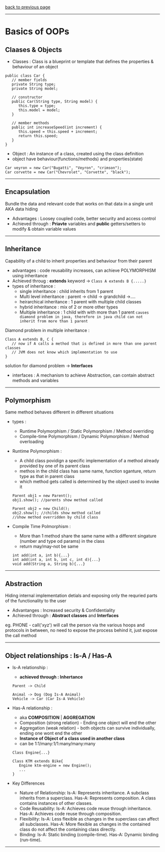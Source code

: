 [back to previous page](./LLD.md)

---

# Basics of OOPs

## Claases & Objects

- Classes : Class is a blueprint or template that defines the properties & behaviour of an object 

```
public class Car {
   // member fields
   private String type;
   private String model;
 
   // constructor
   public Car(String type, String model) {
      this.type = type;
      this.model = model;
   }
     
   // member methods
   public int increaseSpeed(int increment) {
      this.speed = this.speed + increment;
      return this.speed;
   }
}
```

- Object : An instance of a class, created using the class definition
- object have behaviour(functions/methods) and properties(state)

```
Car veyron = new Car("Bugatti", "Veyron", "crimson");
Car corvette = new Car("Chevrolet", "Corvette", "black");
```

---

## Encapsulation

Bundle the data and relevant code that works on that data in a single unit\
AKA data hiding

- Advantages : Loosey coupled code, better security and access control
- Achieved through : **Priavte** variables and **public** getters/setters to modify & obtain variable values

---

## Inheritance

Capability of a child to inherit properties and behaviour from their parent

- advantages : code reusability increases, can achieve POLYMORPHISM using inheritance 
- Achieved throug : **extends** keyword -> `Class A extends B {.....}`
- types of inheritance : 
   - single inheritance : child inherits from 1 parent 
   - Multi level inheritance : parent -> child -> grandchild ->....
   - heirarchical inheritance : 1 parent with multiple child classes
   - hybrid inheritance : mix of 2 or more other types
   - Multiple inheritance : 1 child with with more than 1 parent `causes diamond problem in java, therefore in java child can not inherit from more than 1 parent`

Diamond problem in multiple inheritance : 
```
Class A extends B, C {
   // now if A calls a method that is defined in more than one parent classes
   // JVM does not know which implementation to use 
}
``` 
solution for diamond problem -> **Interfaces**
- interfaces : A mechanism to achieve Abstraction, can contain abstract methods and variables 


---

## Polymorphism

Same method behaves different in different situations

- types : 
   - Runtime Polymorphism / Static Polymorphism / Method overriding
   - Compile-time Polymorphism / Dynamic Polymorphism / Method overloading

- Runtime Polymorphism : 
   - A child class povidign a specific implementation of a method already provided by one of its parent class
   - methos in the child class has same name, function sganture, return type as that in parent class
   - which method gets called is determined by the object used to invoke it 

   ```
   Parent obj1 = new Parent();
   obj1.show(); //parents show method called 

   Parent obj2 = new Child();
   obj2.show(); //childs show method called
   //show method overridden by child class
   ```

- Compile Time Polmorphism : 
   - More than 1 method share the same name with a different singature (number and type od params) in the class 
   - return may/may-not be same 
   ```
   int add(int a, int b){...}
   int add(int a, int b, int c, int d){...}
   void add(String a, String b){...}
   ```


---

## Abstraction

Hiding internal implementation detials and exposing only the requried parts of the functionality to the user 

- Advantanges : Increased security & Confidentiality
- Achieved through : **Abstract classes** and **Interfaces**

eg. PHONE - call('xyz') will call the person via the various hoops and protocols in between, no need to expose the process behind it, just expose the call method

---

## Object relationships : Is-A / Has-A

- Is-A relationship : 
   - **achieved through : Inhertance**
   ```
   Parent -> Child

   Animal -> Dog (Dog Is-A Animal)
   Vehicle -> Car (Car Is-A Vehicle)
   ```
- Has-A relationship : 
   - aka **COMPOSITION** | **AGGREGATION**
   - Composition (strong relation) - Ending one object will end the other
   - Aggregation (weak relation) - both objects can survive individually, ending one wont end the other
   - **Instance of Object of a class used in another class**
   - can be 1:1/many:1/1:many/many:many
   ```
   Class Engine{...}

   Class KTM extends Bike{
      Engine ktm-engine = new Engine();
      ...
   }
   ```

- Key Differences
   - Nature of Relationship: Is-A: Represents inheritance. A subclass inherits from a superclass. Has-A: Represents composition. A class contains instances of other classes.
   - Code Reusability: Is-A: Achieves code reuse through inheritance. Has-A: Achieves code reuse through composition.
   - Flexibility: Is-A: Less flexible as changes in the superclass can affect all subclasses. Has-A: More flexible as changes in the contained class do not affect the containing class directly.
   - Binding: Is-A: Static binding (compile-time). Has-A: Dynamic binding (run-time).

---